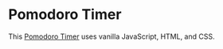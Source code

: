 # Pomodoro Timer

This [Pomodoro Timer](https://woojinv.github.io/pomodoro-timer-v2/) uses vanilla JavaScript, HTML, and CSS.

